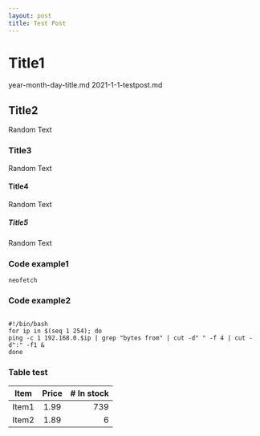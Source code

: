 ```yaml
---
layout: post
title: Test Post
---
```


# Title1
year-month-day-title.md
2021-1-1-testpost.md

## Title2
Random Text

### Title3
Random Text

#### Title4
Random Text

##### Title5
Random Text

### Code example1
<code>neofetch</code>

### Code example2

<code>
#!/bin/bash
for ip in $(seq 1 254); do 
ping -c 1 192.168.0.$ip | grep "bytes from" | cut -d" " -f 4 | cut -d":" -f1 &
done
</code>

### Table test

| Item         | Price | # In stock |
|--------------|:-----:|-----------:|
| Item1        |  1.99 |        739 |
| Item2        |  1.89 |          6 |
